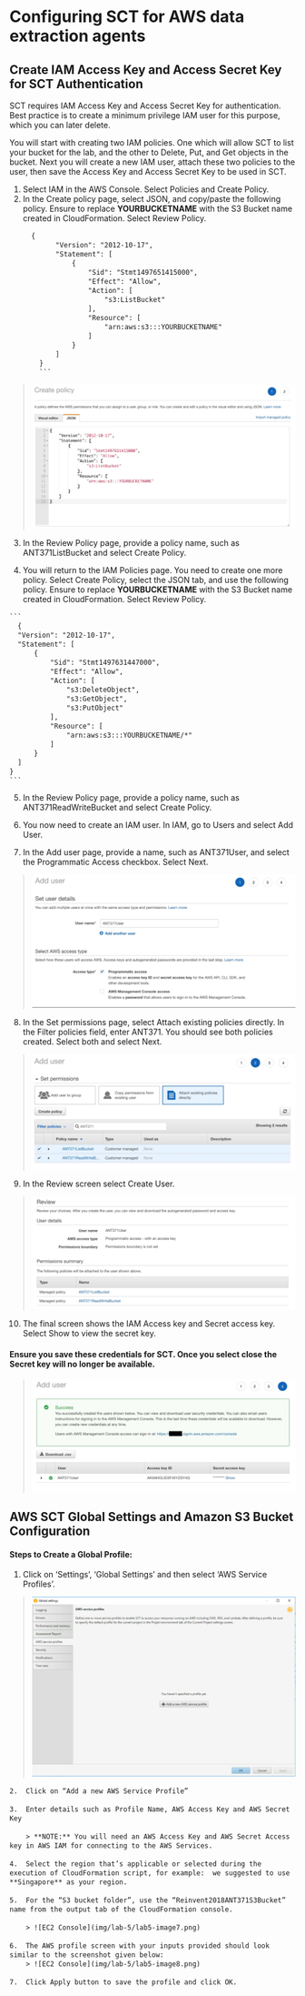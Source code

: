 # Configuring SCT for AWS data extraction agents

## Create IAM Access Key and Access Secret Key for SCT Authentication

SCT requires IAM Access Key and Access Secret Key for authentication. Best practice is to create a minimum privilege IAM user for this purpose, which you can later delete.

You will start with creating two IAM policies.  One which will allow SCT to list your bucket for the lab, and the other to Delete, Put, and Get objects in the bucket.  Next you will create a new IAM user, attach these two policies to the user, then save the Access Key and Access Secret Key to be used in SCT.

1. Select IAM in the AWS Console. Select Policies and Create Policy.
2. In the Create policy page, select JSON, and copy/paste the following policy.  Ensure to replace **YOURBUCKETNAME** with the S3 Bucket name created in CloudFormation.  Select Review Policy.
    >
    ```
      {
            "Version": "2012-10-17",
            "Statement": [
                {
                    "Sid": "Stmt1497651415000",
                    "Effect": "Allow",
                    "Action": [
                        "s3:ListBucket"
                    ],
                    "Resource": [
                        "arn:aws:s3:::YOURBUCKETNAME"
                    ]
                }
            ]
        }
        ```

> ![EC2 Console](img/lab-5/lab5-image1.png)

3.	In the Review Policy page, provide a policy name, such as ANT371ListBucket and select Create Policy.

  4.	You will return to the IAM Policies page.  You need to create one more policy.  Select Create Policy, select the JSON tab, and use the following policy. Ensure to replace **YOURBUCKETNAME** with the S3 Bucket name created in CloudFormation.  Select Review Policy.

    ```
      {
      "Version": "2012-10-17",
      "Statement": [
          {
              "Sid": "Stmt1497631447000",
              "Effect": "Allow",
              "Action": [
                  "s3:DeleteObject",
                  "s3:GetObject",
                  "s3:PutObject"
              ],
              "Resource": [
                  "arn:aws:s3:::YOURBUCKETNAME/*"
              ]
          }
      ]
    }
    ```

5.	In the Review Policy page, provide a policy name, such as ANT371ReadWriteBucket and select Create Policy.

  6.	You now need to create an IAM user. In IAM, go to Users and select Add User.

  7.	In the Add user page, provide a name, such as ANT371User, and select the Programmatic Access checkbox. Select Next.

  >  ![EC2 Console](img/lab-5/lab5-image2.png)

  8.	In the Set permissions page, select Attach existing policies directly.  In the Filter policies field, enter ANT371. You should see both policies created.  Select both and select Next.

  > ![EC2 Console](img/lab-5/lab5-image3.png)


  9.	In the Review screen select Create User.

  > ![EC2 Console](img/lab-5/lab5-image4.png)

  10.	The final screen shows the IAM Access key and Secret access key.  Select Show to view the secret key.

####  Ensure you save these credentials for SCT. Once you select close the Secret key will no longer be available.

  > ![EC2 Console](img/lab-5/lab5-image5.png)

## AWS SCT Global Settings and Amazon S3 Bucket Configuration

#### Steps to Create a Global Profile:

  1.	Click on ‘Settings’, ‘Global Settings’ and then select ‘AWS Service Profiles’.

  > ![EC2 Console](img/lab-5/lab5-image6.png)

    2.	Click on “Add a new AWS Service Profile”

    3.	Enter details such as Profile Name, AWS Access Key and AWS Secret Key  

        > **NOTE:** You will need an AWS Access Key and AWS Secret Access key in AWS IAM for connecting to the AWS Services.

    4.	Select the region that’s applicable or selected during the execution of CloudFormation script, for example:  we suggested to use **Singapore** as your region.

    5.	For the “S3 bucket folder”, use the “Reinvent2018ANT371S3Bucket” name from the output tab of the CloudFormation console.

        > ![EC2 Console](img/lab-5/lab5-image7.png)

    6.	The AWS profile screen with your inputs provided should look similar to the screenshot given below:
        > ![EC2 Console](img/lab-5/lab5-image8.png)

    7.	Click Apply button to save the profile and click OK.

